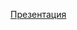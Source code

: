[Презентация](https://github.com/completebasis/DetonationMIAN/blob/679d97fcb245568961c6d387c4316fab77c679b6/%D0%94%D0%BE%D0%BA%D0%BB%D0%B0%D0%B4%D1%8B/Detonation_models_2025.pdf)